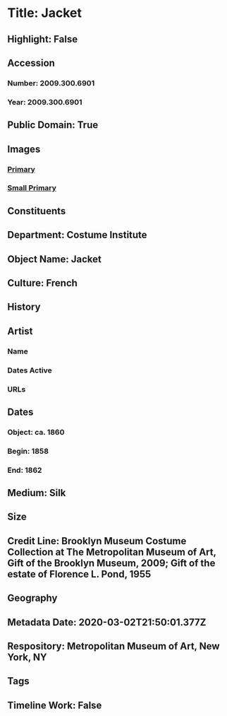 # Title: Jacket
## Highlight: False
## Accession
### Number: 2009.300.6901
### Year: 2009.300.6901
## Public Domain: True
## Images
### [Primary](https://images.metmuseum.org/CRDImages/ci/original/55.201.41_CP1.jpg)
### [Small Primary](https://images.metmuseum.org/CRDImages/ci/web-large/55.201.41_CP1.jpg)
## Constituents
## Department: Costume Institute
## Object Name: Jacket
## Culture: French
## History
## Artist
### Name
### Dates Active
### URLs
## Dates
### Object: ca. 1860
### Begin: 1858
### End: 1862
## Medium: Silk
## Size
## Credit Line: Brooklyn Museum Costume Collection at The Metropolitan Museum of Art, Gift of the Brooklyn Museum, 2009; Gift of the estate of Florence L. Pond, 1955
## Geography
## Metadata Date: 2020-03-02T21:50:01.377Z
## Respository: Metropolitan Museum of Art, New York, NY
## Tags
## Timeline Work: False